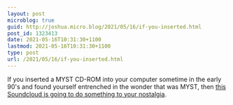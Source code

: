 ```yaml
---
layout: post
microblog: true
guid: http://joshua.micro.blog/2021/05/16/if-you-inserted.html
post_id: 1323413
date: 2021-05-16T10:31:30+1100
lastmod: 2021-05-16T10:31:30+1100
type: post
url: /2021/05/16/if-you-inserted.html
---
```

If you inserted a MYST CD-ROM into your computer sometime in the early 90's and found yourself entrenched in the wonder that was MYST, then [this Soundcloud is going to do something to your nostalgia](http://www.robynmiller.net).
